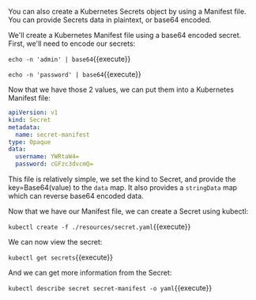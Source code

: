 You can also create a Kubernetes Secrets object by using a Manifest file. You can provide Secrets data in plaintext, or base64 encoded.

We'll create a Kubernetes Manifest file using a base64 encoded secret. First, we'll need to encode our secrets:

`echo -n 'admin' | base64`{{execute}}


`echo -n 'password' | base64`{{execute}}

Now that we have those 2 values, we can put them into a Kubernetes Manifest file:

```yaml
apiVersion: v1
kind: Secret
metadata:
  name: secret-manifest
type: Opaque
data:
  username: YWRtaW4=
  password: cGFzc3dvcmQ=
```

This file is relatively simple, we set the kind to Secret, and provide the key=Base64(value) to the `data` map. It also provides a `stringData` map which can reverse base64 encoded data.

Now that we have our Manifest file, we can create a Secret using kubectl:

`kubectl create -f ./resources/secret.yaml`{{execute}}

We can now view the secret:

`kubectl get secrets`{{execute}}

And we can get more information from the Secret:

`kubectl describe secret secret-manifest -o yaml`{{execute}}
